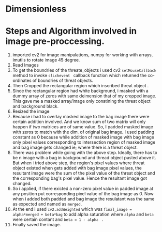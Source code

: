 # Dimensionless
# Steps and Algorithm involved in image pre-proccessing.
1. imported cv2 for image manipulations, numpy for working with arrays, imutils to rotate image 45 degree.
2. Read Images 
3. To get the boundries of the threate_objects i used cv2 ```setMouseCallback``` method to invoke ```clickevent ``` callback function which returned the co-ordinates of boundries of threat objects.
4. Then Cropped the rectangular region which inscribed threat object .
5. Since the rectangular region had white background, i masked with a dummy array of zeros with same deimension that of my cropped image. This gave me a masked array/image only conatining the threat object and background black.
6. Resized the image 
7. Because i had to overlay masked image to the bag image there were certain addition involved. And we know sum of two matrix will only happen if two matrices are of same value. So, I padded masked image with zeros to match with the dim. of original bag image. I used padding constant as 0 because while addition of masked image with bag image only pixel values corresponding to intersection region of masked image and bag image gets changed ie; where there is a threat object. 
8. There was problem while going with the above step. Ideally, there has to be n image with a bag in background and thread object pasted above it. But when i tried above step, the region's pixel values where threat object existed when gets added with bag image pixel values, the resultant image were the sum of the pixel value of the threat object and the corresponding bag's pixel value. Hence the resultant image got changed.
9. So i applied, if there exicted a non-zero pixel value in padded image at any position put corresponding  pixel value of the bag image as 0. Now when i added both padded and bag image the resulatant was the same as expected and named as ```merged```.
10. At the end i used ```cv2.addWeighted``` which was ```final_image = alpha*merged + beta*bag``` to add alpha saturation where ```alpha``` and ```beta``` were certain contant and ```beta = 1 - alpha ``` .
11. Finally saved the image. 
